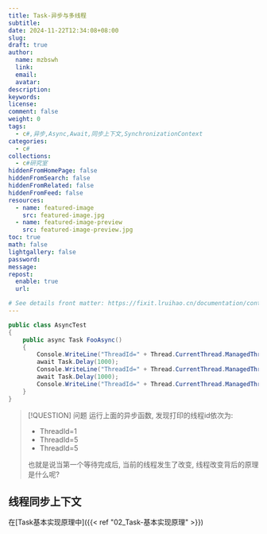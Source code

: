 ```yaml
---
title: Task-异步与多线程
subtitle:
date: 2024-11-22T12:34:08+08:00
slug:
draft: true
author:
  name: mzbswh
  link:
  email:
  avatar:
description:
keywords:
license:
comment: false
weight: 0
tags:
  - c#,异步,Async,Await,同步上下文,SynchronizationContext
categories:
  - c#
collections:
  - c#研究室
hiddenFromHomePage: false
hiddenFromSearch: false
hiddenFromRelated: false
hiddenFromFeed: false
resources:
  - name: featured-image
    src: featured-image.jpg
  - name: featured-image-preview
    src: featured-image-preview.jpg
toc: true
math: false
lightgallery: false
password:
message:
repost:
  enable: true
  url:

# See details front matter: https://fixit.lruihao.cn/documentation/content-management/introduction/#front-matter
---
```


```c#
public class AsyncTest
{
    public async Task FooAsync()
    {
        Console.WriteLine("ThreadId=" + Thread.CurrentThread.ManagedThreadId);
        await Task.Delay(1000);
        Console.WriteLine("ThreadId=" + Thread.CurrentThread.ManagedThreadId);
        await Task.Delay(1000);
        Console.WriteLine("ThreadId=" + Thread.CurrentThread.ManagedThreadId);
    }
}
```

> [!QUESTION] 问题
> 运行上面的异步函数, 发现打印的线程id依次为:  
> - ThreadId=1
> - ThreadId=5
> - ThreadId=5
>
> 也就是说当第一个等待完成后, 当前的线程发生了改变, 线程改变背后的原理是什么呢?

## 线程同步上下文

在[Task基本实现原理中]({{< ref "02_Task-基本实现原理" >}})
